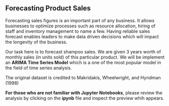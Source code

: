 ## Forecasting Product Sales 
Forecasting sales figures is an important part of any business. It allows businesses to optimize processes such as resource allocation, hiring of staff and inventory management to name a few. Having reliable sales forecast enables leaders to make data driven decisions which will impact the longevity of the business.

Our task here is to forecast shampoo sales. We are given 3 years worth of monthly sales (in units sold) of this particular product. We will be implement an **ARIMA Time Series Model** which is a one of the most popular model in the field of time series analysis.

The original dataset is credited to Makridakis, Wheelwright, and Hyndman (1998)

**For those who are not familiar with Jupyter Notebooks**, please review the analysis by clicking on the **ipynb** file and inspect the preview whih appears.
